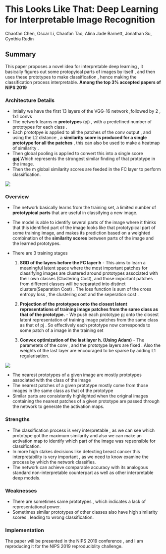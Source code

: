 # This Looks Like That: Deep Learning for Interpretable Image Recognition
Chaofan Chen, Oscar Li, Chaofan Tao, Alina Jade Barnett, Jonathan Su, Cynthia Rudin

## Summary
This paper proposes a novel idea for interpretable deep learning , it basically figures out some protopyical parts of images by itself , and then uses these prototypes to make classification , hence making the classification process interpretable.
**Among the top 3% accepted papers of NIPS 2019**

### Architecture Details
- Intially we have the first 13 layers of the  VGG-16 network ,followed by 2 , 1x1 convs
- The network learns m **prototypes** (pj) , with a predefined number of prototypes for each class .
- Each prototpye is applied to all the patches of the conv output , and using the L2 distance , a **similarity score is produced for a single prototype for all the patches** , this can also be used to make a heatmap of similarity .
- Then global pooling is applied to convert this into a single score **gpj**.Which represents the strongest similar finding of that prototype in the image.
- Then the m global similarity scores are feeded in the FC layer to perform classification.
<img src='https://github.com/ayushtues/papers_we_read/blob/master/images/this_looks_like_that.png' style="max-width:100%">

### Overview
- The network basically learns from the training set, a limited number of **prototypical parts** that are useful in classifying a new image.
- The model is able to identify several parts of the image where it thinks that this identified part of the image looks like that prototypical part of some training image, and makes its prediction based on a weighted combination of the **similarity scores** between parts of the image and the learned prototypes.



- There are 3 training stages  
    1. **SGD of the layers before the FC layer h** -  This aims to learn a meaningful latent space where the most important            patches for classifying images are clustered around prototypes associated with their own classes (Clustering Cost), and those important patches from different classes will be separated into distinct clusters(Separation Cost) . The loss function is sum of the cross entropy loss , the clustering cost and the seperation cost .
    
    2. **Projection of the prototypes onto the closest latent representations of training image patches from the same class as       that of the prototype.** -  We push each prototype pj onto the closest latent representation of training image patches from the same class as that of pj . So effectively each prototype now corresponds to some patch of a image in the training set
    3. **Convex optimization of the last layer h. (Using Adam)** - The parametets of the conv , and the prototype layers are fixed . Also the weights of the last layer are encouraged to be sparse by adding L1 regularisation.
    
    
<img src='https://github.com/ayushtues/papers_we_read/blob/master/images/prototype.png' style="max-width:100%">

- The nearest prototypes of a given image are mostly prototypes associated with the class of the image
- The nearest patches of a given prototype mostly come from those images in the same class as that of the prototype
- Similar parts are consistently highlighted when the original images containing the nearest patches of a given prototype are passed through the network to generate the activation maps.

### Strengths
- The classification process is very interpretable , as we can see which prototype got the maximum similarity and also we can make an activation map to identify which part of the image was repsonsible for classification.
- In more high stakes decisions like detecting breast cancer this interpretability is very important , as we need to know examine the process by which the network classifies.
- The network can achieve comparable accuracy with its analogous standard non-interpretable counterpart as well as other interpretable deep models.

### Weaknesses
- There are sometimes same prototypes , which indicates a lack of representational power.
- Sometimes similar prototypes of other classes also have high similarity scores , leading to wrong classification.

### Implementation
The paper will be presented in the NIPS 2019 conference , and I am reproducing it for the NIPS 2019 reproduciblity challenge.


